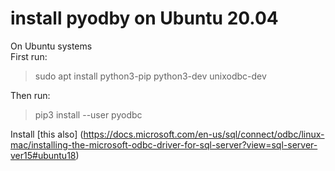 # install pyodby on Ubuntu 20.04
On Ubuntu systems<br>
First run:<br>
> sudo apt install python3-pip python3-dev unixodbc-dev<br>


Then run:<br>
> pip3 install --user pyodbc


Install [this also]
(https://docs.microsoft.com/en-us/sql/connect/odbc/linux-mac/installing-the-microsoft-odbc-driver-for-sql-server?view=sql-server-ver15#ubuntu18)
